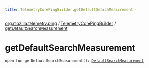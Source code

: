 ```yaml
---
title: TelemetryCorePingBuilder.getDefaultSearchMeasurement - 
---
```


[org.mozilla.telemetry.ping](../index.html) / [TelemetryCorePingBuilder](index.html) / [getDefaultSearchMeasurement](./get-default-search-measurement.html)

# getDefaultSearchMeasurement

`open fun getDefaultSearchMeasurement(): `[`DefaultSearchMeasurement`](../../org.mozilla.telemetry.measurement/-default-search-measurement/index.html)